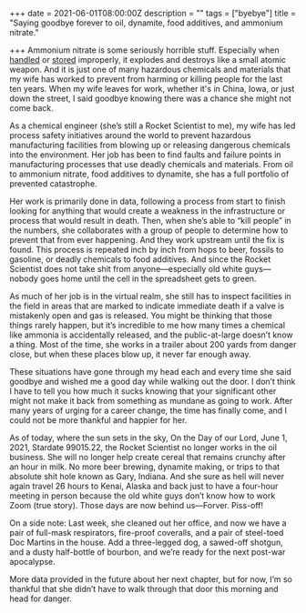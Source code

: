 +++
date = 2021-06-01T08:00:00Z
description = ""
tags = ["byebye"]
title = "Saying goodbye forever to oil, dynamite, food additives, and ammonium nitrate."

+++
Ammonium nitrate is some seriously horrible stuff. Especially when [handled](https://www.youtube.com/watch?v=jzDC3iKbTzY) or [stored](https://www.youtube.com/watch?v=93tV6-0Ugwk) improperly, it explodes and destroys like a small atomic weapon. And it is just one of many hazardous chemicals and materials that my wife has worked to prevent from harming or killing people for the last ten years. When my wife leaves for work, whether it's in China, Iowa, or just down the street, I said goodbye knowing there was a chance she might not come back.

As a chemical engineer (she’s still a Rocket Scientist to me), my wife has led process safety initiatives around the world to prevent hazardous manufacturing facilities from blowing up or releasing dangerous chemicals into the environment. Her job has been to find faults and failure points in manufacturing processes that use deadly chemicals and materials. From oil to ammonium nitrate, food additives to dynamite, she has a full portfolio of prevented catastrophe.

Her work is primarily done in data, following a process from start to finish looking for anything that would create a weakness in the infrastructure or process that would result in death. Then, when she’s able to “kill people” in the numbers, she collaborates with a group of people to determine how to prevent that from ever happening. And they work upstream until the fix is found. This process is repeated inch by inch from hops to beer, fossils to gasoline, or deadly chemicals to food additives. And since the Rocket Scientist does not take shit from anyone—especially old white guys—nobody goes home until the cell in the spreadsheet gets to green.

As much of her job is in the virtual realm, she still has to inspect facilities in the field in areas that are marked to indicate immediate death if a valve is mistakenly open and gas is released. You might be thinking that those things rarely happen, but it’s incredible to me how many times a chemical like ammonia is accidentally released, and the public-at-large doesn’t know a thing. Most of the time, she works in a trailer about 200 yards from danger close, but when these places blow up, it never far enough away.

These situations have gone through my head each and every time she said goodbye and wished me a good day while walking out the door. I don’t think I have to tell you how much it sucks knowing that your significant other might not make it back from something as mundane as going to work. After many years of urging for a career change, the time has finally come, and I could not be more thankful and happier for her.

As of today, where the sun sets in the sky, On the Day of our Lord, June 1, 2021, Stardate 99015.22, the Rocket Scientist no longer works in the oil business. She will no longer help create cereal that remains crunchy after an hour in milk. No more beer brewing, dynamite making, or trips to that absolute shit hole known as Gary, Indiana. And she sure as hell will never again travel 26 hours to Kenai, Alaska and back just to have a four-hour meeting in person because the old white guys don’t know how to work Zoom (true story). Those days are now behind us—Forver. Piss-off!

On a side note: Last week, she cleaned out her office, and now we have a pair of full-mask respirators, fire-proof coveralls, and a pair of steel-toed Doc Martins in the house. Add a three-legged dog, a sawed-off shotgun, and a dusty half-bottle of bourbon, and we’re ready for the next post-war apocalypse.

More data provided in the future about her next chapter, but for now, I’m so thankful that she didn’t have to walk through that door this morning and head for danger.